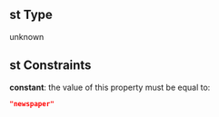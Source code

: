 ## st Type

unknown

## st Constraints

**constant**: the value of this property must be equal to:

```json
"newspaper"
```
